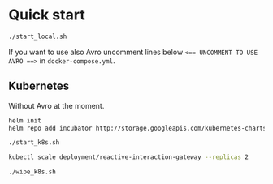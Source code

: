 # Quick start

```sh
./start_local.sh
```

If you want to use also Avro uncomment lines below `<== UNCOMMENT TO USE AVRO ==>` in `docker-compose.yml`.

## Kubernetes

Without Avro at the moment.

```sh
helm init
helm repo add incubator http://storage.googleapis.com/kubernetes-charts-incubator

./start_k8s.sh

kubectl scale deployment/reactive-interaction-gateway --replicas 2

./wipe_k8s.sh
```
